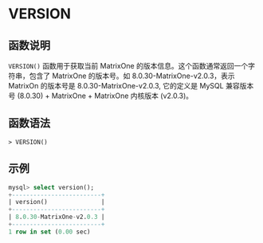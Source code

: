 # **VERSION**

## **函数说明**

`VERSION()` 函数用于获取当前 MatrixOne 的版本信息。这个函数通常返回一个字符串，包含了 MatrixOne 的版本号。如 8.0.30-MatrixOne-v2.0.3，表示 MatrixOn 的版本号是 8.0.30-MatrixOne-v2.0.3, 它的定义是 MySQL 兼容版本号 (8.0.30) + MatrixOne + MatrixOne 内核版本 (v2.0.3)。

## **函数语法**

```
> VERSION()
```

## **示例**

```sql
mysql> select version();
+-------------------------+
| version()               |
+-------------------------+
| 8.0.30-MatrixOne-v2.0.3 |
+-------------------------+
1 row in set (0.00 sec)
```

